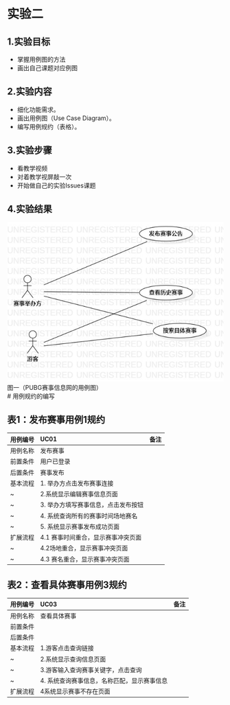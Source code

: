 # 实验二
## 1.实验目标  
- 掌握用例图的方法  
- 画出自己课题对应例图
## 2.实验内容
- 细化功能需求。    
- 画出用例图（Use Case Diagram）。  
- 编写用例规约（表格）。
## 3.实验步骤  
- 看教学视频  
- 对着教学视屏敲一次  
- 开始做自己的实验Issues课题  

## 4.实验结果  
![使用例图](./lab02_UseCaseDiagram.jpg)  
       图一（PUBG赛事信息网的用例图）  
       # 用例规约的编写

## 表1：发布赛事用例1规约  

用例编号  | UC01 | 备注  
-|:-|-  
用例名称  | 发布赛事 |   
前置条件  | 用户已登录  |    
后置条件  |    赛事发布  |   
基本流程  |1. 举办方点击发布赛事连接|
~| 2.系统显示编辑赛事信息页面|   
~| 3.  举办方填写赛事信息，点击发布按钮 |   
~| 4.  系统查询所有的赛事时间场地赛名 |  
~| 5. 系统显示赛事发布成功页面|
扩展流程   |4.1 赛事时间重合，显示赛事冲突页面|
~|4.2场地重合，显示赛事冲突页面|
~|4.3 赛名重合，显示赛事冲突页面|




## 表2：查看具体赛事用例3规约  

用例编号  | UC03 | 备注  
-|:-|-  
用例名称  |查看具体赛事 |   
前置条件  |      | 
后置条件  |      |   
基本流程  | 1.游客点击查询链接  |
~| 2.系统显示查询信息页面|   
~| 3.游客输入查询赛事关键字，点击查询   |   
~| 4.  系统查询赛事信息，名称匹配，显示赛事信息 |   
扩展流程  | 4系统显示赛事不存在页面|   
